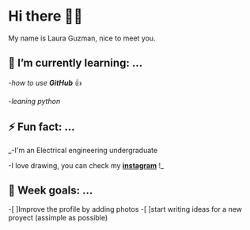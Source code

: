 # Hi there 👋✨
My name is Laura Guzman, nice to meet you. 


## 🌱 I’m currently learning: ...
<!--
-->
_-how to use **GitHub**_ :+1:

_-leaning python_


## ⚡ Fun fact: ...
<!--
-->
_-I'm an Electrical engineering undergraduate

-I love drawing, you can check my **[instagram](https://www.instagram.com/tou_treck/)** \!_

## :rocket: Week goals: ...
<!--
-->
-[ ]Improve the profile by adding photos
-[ ]start writing ideas for a new proyect (assimple as possible)


<!--
**toutreck/toutreck** is a ✨ _special_ ✨ repository because its `README.md` (this file) appears on your GitHub profile.
-->
